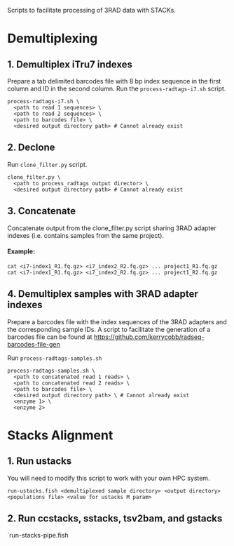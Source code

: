 
Scripts to facilitate processing of 3RAD data with STACKs.

# Demultiplexing
## 1. Demultiplex iTru7 indexes
Prepare a tab delimited barcodes file with 8 bp index sequence in the first column and ID in the second column. 
Run the `process-radtags-i7.sh` script.
```
process-radtags-i7.sh \
  <path to read 1 sequences> \
  <path to read 2 sequences> \
  <path to barcodes file> \
  <desired output directory path> # Cannot already exist
```

## 2. Declone
Run `clone_filter.py` script.
```
clone_filter.py \
  <path to process_radtags output director> \
  <desired output directory path> # Cannot already exist
```

## 3. Concatenate
Concatenate output from the clone_filter.py script sharing 3RAD adapter indexes (i.e. contains samples from the same project).
#### Example:
```
cat <i7-index1_R1.fq.gz> <i7_index2_R2.fq.gz> ... project1_R1.fq.gz
cat <i7-index1_R1.fq.gz> <i7_index2_R2.fq.gz> ... project1_R2.fq.gz
```

## 4. Demultiplex samples with 3RAD adapter indexes
Prepare a barcodes file with the index sequences of the 3RAD adapters and the corresponding sample IDs. 
A script to facilitate the generation of a barcodes file can be found at <https://github.com/kerrycobb/radseq-barcodes-file-gen>

Run `process-radtags-samples.sh`
```
process-radtags-samples.sh \
  <path to concatenated read 1 reads> \
  <path to concatenated read 2 reads> \
  <path to barcodes file> \
  <desired output directory path> \ # Cannot already exist
  <enzyme 1> \
  <enzyme 2> 
```

# Stacks Alignment
## 1. Run ustacks
You will need to modify this script to work with your own HPC system.

`run-ustacks.fish <demultiplexed sample directory> <output directory> <populations file> <value for ustacks M param>`

## 2. Run ccstacks, sstacks, tsv2bam, and gstacks
`run-stacks-pipe.fish <ustacks directory> <populations file> <value for cstacks n param>
